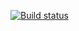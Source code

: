 [![Build status](https://ci.appveyor.com/api/projects/status/r22ap536yn7bm48g?svg=true)](https://ci.appveyor.com/project/TatiLarina/api-ci-hw)

